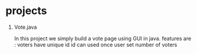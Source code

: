 # projects

1. Vote.java 

     In this project we simply build a vote page using GUI in java.
     features are : 
            voters have unique id
            id can used once
            user set number of voters
            
